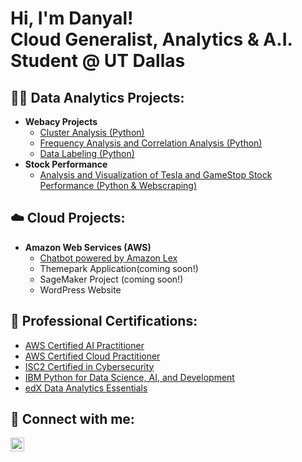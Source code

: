 <h1>Hi, I'm Danyal! <br>
Cloud Generalist, Analytics & A.I. Student @ UT Dallas </h1>

<h2>👨‍💻 Data Analytics Projects:</h2>

- <b> Webacy Projects </b>
  - [Cluster Analysis (Python)](https://github.com/joshmadakor1/Algorithms-Practice)
  - [Frequency Analysis and Correlation Analysis (Python)](https://github.com/joshmadakor1/Algorithms-Practice)
  - [Data Labeling (Python)](https://github.com/joshmadakor1/Algorithms-Practice)
- <b>Stock Performance</b>
  - [Analysis and Visualization of Tesla and GameStop Stock Performance (Python & Webscraping)](https://github.com/DRehan003/Analyzing-Stock-Performance-and-building-a-Dashboard)
    
<h2>☁️ Cloud Projects:</h2>

  - <b> Amazon Web Services (AWS) </b>
    - [Chatbot powered by Amazon Lex](https://github.com/joshmadakor1/Algorithms-Practice)
    - Themepark Application(coming soon!)
    - SageMaker Project (coming soon!)
    - WordPress Website

<h2>📃 Professional Certifications:</h2>

- <a href="https://www.credly.com/badges/afedffa1-c559-4534-b3b3-85663aaf68a3/linked_in_profile"> AWS Certified AI Practitioner </a>
- <a href="https://www.credly.com/badges/30e44a4b-8f74-49d6-87be-89937bfc0e23/linked_in_profile"> AWS Certified Cloud Practitioner </a>
- <a href=""> ISC2 Certified in Cybersecurity </a>
- <a href="https://www.coursera.org/account/accomplishments/verify/PCD34K4FZTGS">IBM Python for Data Science, AI, and Development </a>
- <a href="https://courses.edx.org/certificates/43a212c0d7cc43f2aaac4503e2a183e1"> edX Data Analytics Essentials </a>

<h2> 🤳 Connect with me:</h2>

[<img align="left" alt="JoshMadakor | LinkedIn" width="22px" src="https://cdn.jsdelivr.net/npm/simple-icons@v3/icons/linkedin.svg" />][linkedin]

[linkedin]: https://linkedin.com/in/joshmadakor

<!--
**joshmadakor1/joshmadakor1** is a ✨ _special_ ✨ repository because its `README.md` (this file) appears on your GitHub profile.
